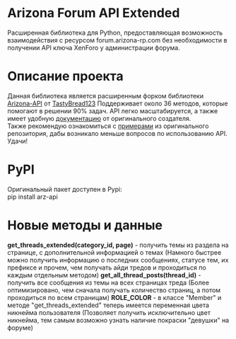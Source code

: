 # Arizona Forum API Extended
Расширенная библиотека для Python, предоставляющая возможность взаимодействия с ресурсом forum.arizona-rp.com без необходимости в получении API ключа XenForo у администрации форума.

# Описание проекта
Данная библиотека является расширенным форком библиотеки [Arizona-API](https://github.com/TastyBread123/Arizona-API) от [TastyBread123](https://www.blast.hk/members/455219/)
Поддерживает около 36 методов, которые помогают в решении 90% задач. API легко масштабируется, а также имеет удобную [документацию](https://tastybread123.github.io/Arizona-API/arz_api.html) от оригинального создателя.  
Также рекомендую ознакомиться с [примерами](https://github.com/TastyBread123/Arizona-API/tree/main/examples) из оригинального репозитория, дабы возникало меньше вопросов по использованию API.  
Удачи!

# PyPI
Оригинальный пакет доступен в Pypi:  
pip install arz-api

# Новые методы и данные
**get_threads_extended(category_id, page)** - получить темы из раздела на странице, с дополнительной информацией о темах (Намного быстрее можно получить информацию о последних сообщениях, статусе тем, их префиксе и прочем, чем получать айди тредов и проходиться по каждым отдельным методом)
**get_all_thread_posts(thread_id)** - получить все сообщения из темы на всех страницах треда (Более оптимизировано, чем сначала получать количество страниц, а потом проходиться по всем страницам)
**ROLE_COLOR** - в классе "Member" и методе "get_threads_extended" теперь имеется переменная цвета никнейма пользователя (Позволяет получить исключительно цвет никнейма, тем самым возможно узнать наличие покраски "девушки" на форуме)
